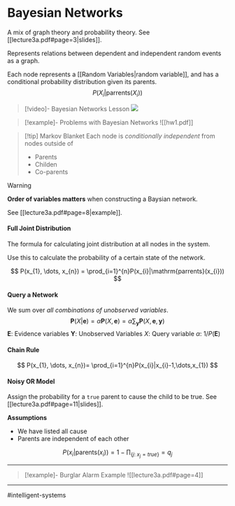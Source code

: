 # Bayesian Networks
A mix of graph theory and probability theory. See [[lecture3a.pdf#page=3|slides]].

Represents relations between dependent and independent random events as a graph.

Each node represents a [[Random Variables|random variable]], and has a conditional probability distribution given its parents.
$$
P(X_{i}|\mathrm{parrents}(X_{i}))
$$

>[!video]- Bayesian Networks Lesson
>![](https://www.youtube.com/watch?v=TuGDMj43ehw)

>[!example]- Problems with Bayesian Networks
>![[hw1.pdf]]

>[!tip] Markov Blanket
>Each node is *conditionally independent* from nodes outside of
>- Parents
>- Childen
>- Co-parents

>[!warning]
>**Order of variables matters** when constructing a Baysian network.
>
>See [[lecture3a.pdf#page=8|example]].

#### Full Joint Distribution
The formula for calculating joint distribution at all nodes in the system.

Use this to calculate the probability of a certain state of the network.

$$
P(x_{1}, \dots, x_{n}) = \prod_{i=1}^{n}P(x_{i}|\mathrm{parrents}(x_{i}))
$$

#### Query a Network
We sum over *all combinations of unobserved variables*.
$$
\mathbf{P}(X | \mathbf{e}) = \alpha \mathbf{P}(X, \mathbf{e}) = \alpha \sum_{\mathbf{y}} \mathbf{P}(X, \mathbf{e}, \mathbf{y})
$$
$\mathbf{E}$: Evidence variables 
$\mathbf{Y}$: Unobserved Variables
$X$: Query variable
$\alpha$: $1/P(\mathbf{E})$


#### Chain Rule
$$
P(x_{1}, \dots, x_{n})= \prod_{i=1}^{n}P(x_{i}|x_{i}-1,\dots,x_{1})
$$

#### Noisy OR Model
Assign the probability for a `true` parent to cause the child to be true. See [[lecture3a.pdf#page=11|slides]].

**Assumptions**
- We have listed all cause
- Parents are independent of each other

$$
P(x_{i}|\mathrm{parents}(x_{i})) = 1-\prod_{\{j:\;x_{j}=true\}} = q_{j}
$$


---

>[!example]- Burglar Alarm Example
>![[lecture3a.pdf#page=4]]

---
#intelligent-systems 
